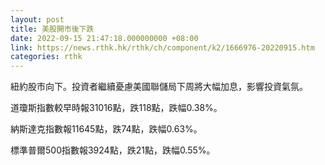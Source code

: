 ```yaml
---
layout: post
title: 美股開市後下跌
date: 2022-09-15 21:47:18.000000000 +08:00
link: https://news.rthk.hk/rthk/ch/component/k2/1666976-20220915.htm
categories: rthk
---
```


紐約股市向下。投資者繼續憂慮美國聯儲局下周將大幅加息，影響投資氣氛。

道瓊斯指數較早時報31016點，跌118點，跌幅0.38%。

納斯達克指數報11645點，跌74點，跌幅0.63%。

標準普爾500指數報3924點，跌21點，跌幅0.55%。
